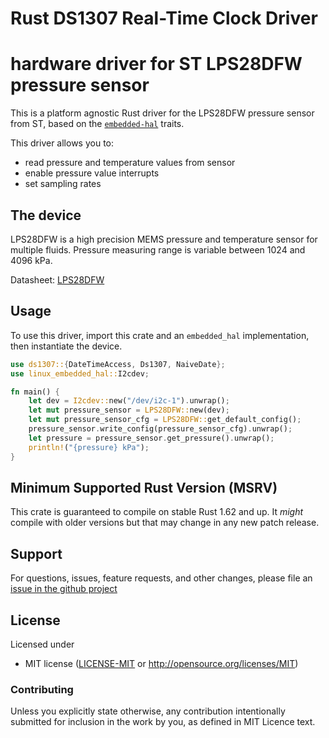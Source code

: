 # Rust DS1307 Real-Time Clock Driver

# hardware driver for ST LPS28DFW pressure sensor

This is a platform agnostic Rust driver for the LPS28DFW pressure sensor from ST,
based on the [`embedded-hal`] traits.

[`embedded-hal`]: https://github.com/rust-embedded/embedded-hal

This driver allows you to:

- read pressure and temperature values from sensor
- enable pressure value interrupts
- set sampling rates

## The device

LPS28DFW is a high precision MEMS pressure and temperature sensor for multiple fluids. Pressure measuring range is variable between 1024 and 4096 kPa.

Datasheet: [LPS28DFW](https://www.st.com/resource/en/datasheet/lps28dfw.pdf)

## Usage

To use this driver, import this crate and an `embedded_hal` implementation,
then instantiate the device.

```rust
use ds1307::{DateTimeAccess, Ds1307, NaiveDate};
use linux_embedded_hal::I2cdev;

fn main() {
    let dev = I2cdev::new("/dev/i2c-1").unwrap();
    let mut pressure_sensor = LPS28DFW::new(dev);
    let mut pressure_sensor_cfg = LPS28DFW::get_default_config();
    pressure_sensor.write_config(pressure_sensor_cfg).unwrap();
    let pressure = pressure_sensor.get_pressure().unwrap();
    println!("{pressure} kPa");
}
```

## Minimum Supported Rust Version (MSRV)

This crate is guaranteed to compile on stable Rust 1.62 and up. It *might*
compile with older versions but that may change in any new patch release.

## Support

For questions, issues, feature requests, and other changes, please file an
[issue in the github project](https://github.com/tomatenkuchen/lps28dfw)

## License

Licensed under

- MIT license ([LICENSE-MIT](LICENSE-MIT) or <http://opensource.org/licenses/MIT>)

### Contributing

Unless you explicitly state otherwise, any contribution intentionally submitted
for inclusion in the work by you, as defined in MIT Licence text.

